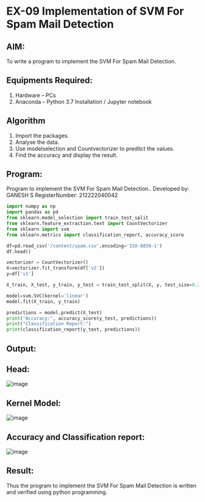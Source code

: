# EX-09 Implementation of SVM For Spam Mail Detection

## AIM:
To write a program to implement the SVM For Spam Mail Detection.

## Equipments Required:
1. Hardware – PCs
2. Anaconda – Python 3.7 Installation / Jupyter notebook

## Algorithm
1. Import the packages.
2. Analyse the data.
3. Use modelselection and Countvectorizer to preditct the values.
4. Find the accuracy and display the result.

## Program:
Program to implement the SVM For Spam Mail Detection..
Developed by: GANESH S
RegisterNumber: 212222040042

```python
import numpy as np
import pandas as pd
from sklearn.model_selection import train_test_split
from sklearn.feature_extraction.text import CountVectorizer
from sklearn import svm
from sklearn.metrics import classification_report, accuracy_score

df=pd.read_csv('/content/spam.csv',encoding='ISO-8859-1')
df.head()

vectorizer = CountVectorizer()
X=vectorizer.fit_transform(df['v2'])
y=df['v1']

X_train, X_test, y_train, y_test = train_test_split(X, y, test_size=0.25, random_state=42)

model=svm.SVC(kernel='linear')
model.fit(X_train, y_train)

predictions = model.predict(X_test)
print("Accuracy:", accuracy_score(y_test, predictions))
print("Classification Report:")
print(classification_report(y_test, predictions))
```
## Output:
## Head:
![image](https://github.com/ganeshshanmugavel27/Implementation-of-SVM-For-Spam-Mail-Detection/assets/122046208/747c05d2-ffa0-4d69-9309-e562468d136d)

## Kernel Model:
![image](https://github.com/ganeshshanmugavel27/Implementation-of-SVM-For-Spam-Mail-Detection/assets/122046208/21a53fe4-5c11-4cf4-ac18-5fdc150050b8)

## Accuracy and Classification report:
![image](https://github.com/ganeshshanmugavel27/Implementation-of-SVM-For-Spam-Mail-Detection/assets/122046208/04e74b54-02a5-4dcf-b8b9-67dbc78c0fa1)

## Result:
Thus the program to implement the SVM For Spam Mail Detection is written and verified using python programming.
